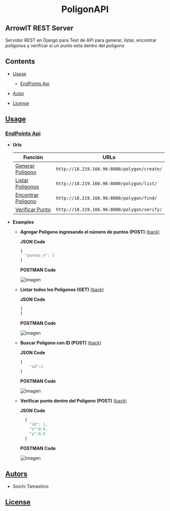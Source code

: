 <h1 align="center">PoligonAPI</h1>

## ArrowIT REST Server

Servidor REST en Django para Test de API para generar, listar, encontrar polígonos y verificar si un punto esta dentro del poligono

## Contents

- [Usage](#Usage)

  - [EndPoints Api](#EndPoints-Api)

- [Autor](#Autor)
- [License](#License)

## [Usage](#Contents)

### [EndPoints Api](#Contents)

- <b><a id="Polygon-urls-end">Urls</a></b>

  | Función                             | URLs                                        |
  | ----------------------------------- | ------------------------------------------- |
  | [Generar Polígono](#Polygon-add)    | `http://18.219.166.96:8000/polygon/create/` |
  | [Listar Polígonos](#Polygon-list)   | `http://18.219.166.96:8000/polygon/list/`   |
  | [Encontrar Polígono](#Polygon-find) | `http://18.219.166.96:8000/polygon/find/`   |
  | [Verificar Punto](#Polygon-verify)  | `http://18.219.166.96:8000/polygon/verify/` |

- <b>Examples</b>

  - <b><a id="Polygon-add">Agregar Polígono ingresando el número de puntos (POST)</a></b>
    [(back)](#Polygon-urls-end)

    <b>JSON Code</b>

    ```javascript
    {
      "puntos_n": 3
    }
    ```

    <b>POSTMAN Code</b>

    ![imagen](https://user-images.githubusercontent.com/38510593/116279164-d6ead780-a74c-11eb-9993-c835c2370c99.png)

  - <b><a id="Polygon-list">Listar todos los Polígonos (GET)</a></b>
    [(back)](#Polygon-urls-end)

    <b>JSON Code</b>

    ```javascript
    {
    }
    ```

    <b>POSTMAN Code</b>

    ![imagen](https://user-images.githubusercontent.com/38510593/116279439-26c99e80-a74d-11eb-84ad-e92e14f786c4.png)

  - <b><a id="Polygon-find">Buscar Polígono con ID (POST)</a></b>
    [(back)](#Polygon-urls-end)

    <b>JSON Code</b>

    ```javascript
    {
        "id":2
    }
    ```

    <b>POSTMAN Code</b>

    ![imagen](https://user-images.githubusercontent.com/38510593/116279644-65f7ef80-a74d-11eb-8f06-65ba3f363897.png)

  - <b><a id="Polygon-verify">Verificar punto dentro del Polígono (POST)</a></b>
    [(back)](#Polygon-urls-end)

    <b>JSON Code</b>

    ```javascript
      {
        "id": 1,
        "x":0.0,
        "y":0.0
      }
    ```

    <b>POSTMAN Code</b>

    ![imagen](https://user-images.githubusercontent.com/38510593/116280870-bf145300-a74e-11eb-9346-268db837a085.png)

## [Autors](#Contents)

- Soichi Tamashiro

## [License](#Contents)

```

```
